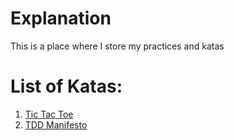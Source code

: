# Explanation
This is a place where I store my practices and katas

# List of Katas:
1. [Tic Tac Toe](./tic-tac-toe-minimax)
2. [TDD Manifesto](./tdd-manifesto)
